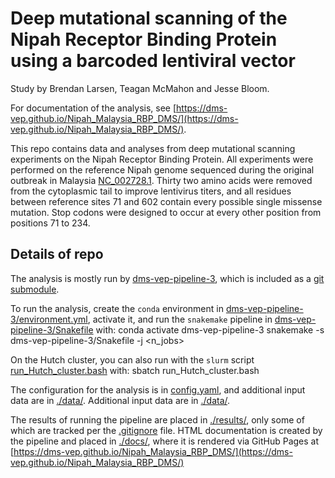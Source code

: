# Deep mutational scanning of the Nipah Receptor Binding Protein using a barcoded lentiviral vector
Study by Brendan Larsen, Teagan McMahon and Jesse Bloom.

For documentation of the analysis, see [https://dms-vep.github.io/Nipah_Malaysia_RBP_DMS/](https://dms-vep.github.io/Nipah_Malaysia_RBP_DMS/).


This repo contains data and analyses from deep mutational scanning experiments on the Nipah Receptor Binding Protein. All experiments were performed on the reference Nipah genome sequenced during the original outbreak in Malaysia [NC_002728.1](https://www.ncbi.nlm.nih.gov/nuccore/NC_002728.1). Thirty two amino acids were removed from the cytoplasmic tail to improve lentivirus titers, and all residues between reference sites 71 and 602 contain every possible single missense mutation. Stop codons were designed to occur at every other position from positions 71 to 234.

## Details of repo
The analysis is mostly run by [dms-vep-pipeline-3](https://github.com/dms-vep/dms-vep-pipeline-3), which is included as a [git submodule](https://git-scm.com/book/en/v2/Git-Tools-Submodules).

To run the analysis, create the `conda` environment in [dms-vep-pipeline-3/environment.yml](dms-vep-pipeline-3/environment.yml), activate it, and run the `snakemake` pipeline in [dms-vep-pipeline-3/Snakefile](dms-vep-pipeline-3/Snakefile) with:
    conda activate dms-vep-pipeline-3
    snakemake -s dms-vep-pipeline-3/Snakefile -j <n_jobs>
    
On the Hutch cluster, you can also run with the `slurm` script [run_Hutch_cluster.bash](run_Hutch_cluster.bash) with:
sbatch run_Hutch_cluster.bash

The configuration for the analysis is in [config.yaml](config.yaml), and additional input data are in [./data/](data).
Additional input data are in [./data/](data).

The results of running the pipeline are placed in [./results/](results), only some of which are tracked per the [.gitignore](.gitignore) file.
HTML documentation is created by the pipeline and placed in [./docs/](docs), where it is rendered via GitHub Pages at [https://dms-vep.github.io/Nipah_Malaysia_RBP_DMS/](https://dms-vep.github.io/Nipah_Malaysia_RBP_DMS/)